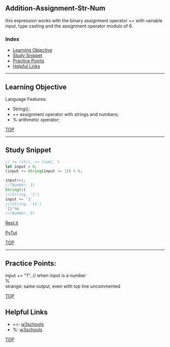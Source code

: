 ## Addition-Assignment-Str-Num

this expression works with the binary assignment operator += with variable input, type casting and the assignment operator modulo of 6. 


### Index
* [Learning Objective](#learning-objective)
* [Study Snippet](#study-snippet)
* [Practice Points](#practice-points)
* [Helpful Links](#helpful-links)
___

## Learning Objective

Language Features:
* String();
* += assignment operator with strings and numbers;
* % arithmetic operator;

[TOP](#index)

___
 
## Study Snippet

```js
// += (str), += (num), %
let input = 0;
(input += String(input += 1)) % 6;

input+=1;
//(Number, 1)
String(1)
//(String, '1')
input += '1'
//(String, '11')
'11'%6
//(Number, 5)
```

[Repl.it](https://repl.it/@Joaoviana/Binary-Operators)

[PyTut](https://goo.gl/kZpftP)

[TOP](#index)

___

## Practice Points:

input += "1"; // when input is a number  
%  
strange: same output, even with top line uncommented  

[TOP](#index)

## Helpful Links

* +=: [w3schools](https://www.w3schools.com/js/js_assignment.asp)
* %: [w3schools](https://www.w3schools.com/js/js_arithmetic.asp)

[TOP](#index)
